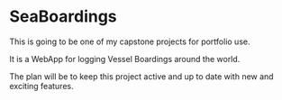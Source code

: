 # SeaBoardings
This is going to be one of my capstone projects for portfolio use.

It is a WebApp for logging Vessel Boardings around the world.

The plan will be to keep this project active and up to date with new and exciting features.
